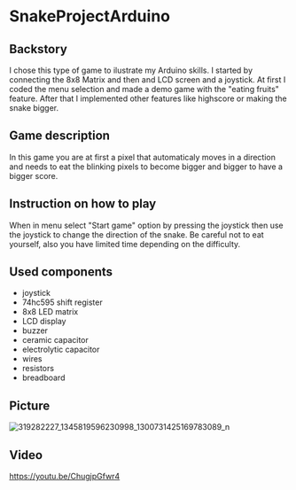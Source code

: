 # SnakeProjectArduino
## Backstory
I chose this type of game to ilustrate my Arduino skills. I started by connecting the 8x8 Matrix and then and LCD screen and a joystick.
At first I coded the menu selection and made a demo game with the "eating fruits" feature. After that I implemented other features like highscore or making the snake bigger.

## Game description
In this game you are at first a pixel that automaticaly moves in a direction and needs to eat the blinking pixels to become bigger and bigger to have a bigger score.

## Instruction on how to play
When in menu select "Start game" option by pressing the joystick then use the joystick to change the direction of the snake. Be careful not to eat yourself, also you have limited time depending on the difficulty.

## Used components
* joystick
* 74hc595 shift register
* 8x8 LED matrix
* LCD display
* buzzer
* ceramic capacitor
* electrolytic capacitor
* wires
* resistors 
* breadboard

## Picture
![319282227_1345819596230998_1300731425169783089_n](https://user-images.githubusercontent.com/79804596/208765991-4ed60241-7151-447c-a258-4514f8dfe6c4.jpg)

## Video
https://youtu.be/ChugjpGfwr4
